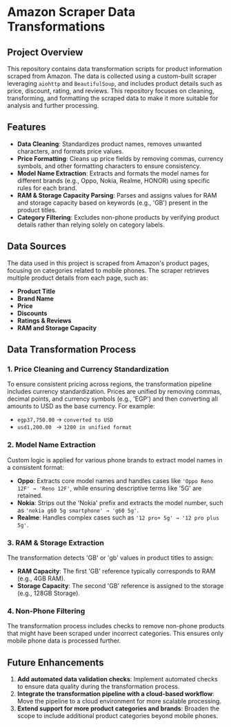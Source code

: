 # Amazon Scraper Data Transformations

## Project Overview

This repository contains data transformation scripts for product information scraped from Amazon. The data is collected using a custom-built scraper leveraging `aiohttp` and `BeautifulSoup`, and includes product details such as price, discount, rating, and reviews. This repository focuses on cleaning, transforming, and formatting the scraped data to make it more suitable for analysis and further processing.

## Features

- **Data Cleaning**: Standardizes product names, removes unwanted characters, and formats price values.
- **Price Formatting**: Cleans up price fields by removing commas, currency symbols, and other formatting characters to ensure consistency.
- **Model Name Extraction**: Extracts and formats the model names for different brands (e.g., Oppo, Nokia, Realme, HONOR) using specific rules for each brand.
- **RAM & Storage Capacity Parsing**: Parses and assigns values for RAM and storage capacity based on keywords (e.g., 'GB') present in the product titles.
- **Category Filtering**: Excludes non-phone products by verifying product details rather than relying solely on category labels.

## Data Sources

The data used in this project is scraped from Amazon's product pages, focusing on categories related to mobile phones. The scraper retrieves multiple product details from each page, such as:

- **Product Title**
- **Brand Name**
- **Price**
- **Discounts**
- **Ratings & Reviews**
- **RAM and Storage Capacity**

## Data Transformation Process

### 1. **Price Cleaning and Currency Standardization**

To ensure consistent pricing across regions, the transformation pipeline includes currency standardization. Prices are unified by removing commas, decimal points, and currency symbols (e.g., 'EGP') and then converting all amounts to USD as the base currency. For example:

- `egp37,750.00` → `converted to USD`
- `usd1,200.00 ` → `1200 in unified format`

### 2. **Model Name Extraction**

Custom logic is applied for various phone brands to extract model names in a consistent format:

- **Oppo**: Extracts core model names and handles cases like `'Oppo Reno 12F' → 'Reno 12F'`, while ensuring descriptive terms like '5G' are retained.
- **Nokia**: Strips out the 'Nokia' prefix and extracts the model number, such as `'nokia g60 5g smartphone' → 'g60 5g'`.
- **Realme**: Handles complex cases such as `'12 pro+ 5g' → '12 pro plus 5g'`.

### 3. **RAM & Storage Extraction**

The transformation detects 'GB' or 'gb' values in product titles to assign:

- **RAM Capacity**: The first 'GB' reference typically corresponds to RAM (e.g., 4GB RAM).
- **Storage Capacity**: The second 'GB' reference is assigned to the storage (e.g., 128GB Storage).

### 4. **Non-Phone Filtering**

The transformation process includes checks to remove non-phone products that might have been scraped under incorrect categories. This ensures only mobile phone data is processed further.

## Future Enhancements

1. **Add automated data validation checks**: Implement automated checks to ensure data quality during the transformation process.
2. **Integrate the transformation pipeline with a cloud-based workflow**: Move the pipeline to a cloud environment for more scalable processing.
3. **Extend support for more product categories and brands**: Broaden the scope to include additional product categories beyond mobile phones.
